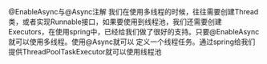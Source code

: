 @EnableAsync与@Async注解
我们在使用多线程的时候，往往需要创建Thread类，或者实现Runnable接口，如果要使用到线程池，我们还需要创建
Executors，在使用spring中，已经给我们做了很好的支持。只要@EnableAsync就可以使用多线程。使用@Async就可以
定义一个线程任务。通过spring给我们提供ThreadPoolTaskExecutor就可以使用线程池


